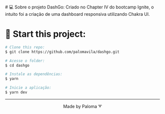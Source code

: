 <div align="left">
# 💻 Sobre o projeto DashGo:
Criado no Chapter IV do bootcamp Ignite, o intuito foi a criação de uma dashboard responsiva utilizando Chakra UI.

# 🚀 Start this project:

```bash
# Clone this repo:
$ git clone https://github.com/palomavila/dashgo.git

# Acesse o folder:
$ cd dashgo

# Instale as dependências:
$ yarn

# Inicie a aplicação:
$ yarn dev

```

---

<p align="center">Made by Paloma ➰</p>
